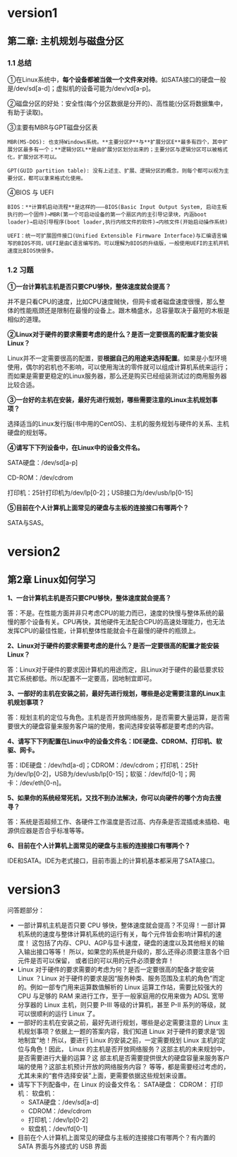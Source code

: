 # version1

## 第二章: 主机规划与磁盘分区

### 1.1 总结

①在Linux系统中，**每个设备都被当做一个文件来对待**。如SATA接口的硬盘一般是/dev/sd\[a-d\]；虚拟机的设备可能为/dev/vd\[a-p\]。

②磁盘分区的好处：安全性(每个分区数据是分开的)、高性能(分区将数据集中，有助于读取)。

③主要有MBR与GPT磁盘分区表

    MBR(MS-DOS): 也支持Windows系统。**主要分区P**与**扩展分区E**最多有四个，其中扩展分区最多有一个；**逻辑分区L**是由扩展分区划分出来的；主要分区与逻辑分区可以被格式化，扩展分区不可以。
    
    GPT(GUID partition table): 没有上述主、扩展、逻辑分区的概念，则每个都可以视为主要分区，都可以拿来格式化使用。

④BIOS 与 UEFI

    BIOS：**计算机启动流程**是这样的———BIOS(Basic Input Output System, 启动主板执行的一个固件)→MBR(第一个可启动设备的第一个扇区内的主引导记录块，内涵boot loader)→启动引导程序(boot loader,执行内核文件的软件)→内核文件(开始启动操作系统)
    
    UEFI：统一可扩展固件接口(Unified Extensible Firmware Interface)与汇编语言编写的BIOS不同，UEFI是由C语言编写的。可以理解为BIOS的升级版，一般使用UEFI的主机开机速度比BIOS快很多。

### 1.2 习题

**①一台计算机主机是否只要CPU够快，整体速度就会提高？**

并不是只看CPU的速度，比如CPU速度贼快，但网卡或者磁盘速度很慢，那么整体的性能瓶颈还是限制在最慢的设备上。跟木桶盛水，总容量取决于最短的木板是相似的道理。

**②Linux对于硬件的要求需要考虑的是什么？是否一定要很高的配置才能安装Linux？**

Linux并不一定需要很高的配置，要**根据自己的用途来选择配置**。如果是小型环境使用，偶尔的宕机也不影响，可以使用淘汰的零件就可以组成计算机系统来运行；而如果是需要更稳定的Linux服务器，那么还是购买已经组装测试过的商用服务器比较合适。

**③一台好的主机在安装，最好先进行规划，哪些需要注意的Linux主机规划事项？**

选择适当的Linux发行版(书中用的CentOS)、主机的服务规划与硬件的关系、主机硬盘的规划等。

**④请写下下列设备中，在Linux中的设备文件名。**

SATA硬盘：/dev/sd\[a-p\]

CD-ROM：/dev/cdrom

打印机：25针打印机为/dev/lp\[0-2\]；USB接口为/dev/usb/lp\[0-15\]

**⑤目前在个人计算机上面常见的硬盘与主板的连接接口有哪两个？**

SATA与SAS。

# version2

## **第2章 Linux如何学习**

**1、一台计算机主机是否只要CPU够快，整体速度就会提高？**

答：不是。在性能方面并非只考虑CPU的能力而已，速度的快慢与整体系统的最慢的那个设备有关。CPU再快，其他硬件无法配合CPU的高速处理能力，也无法发挥CPU的最佳性能，计算机整体性能就会卡在最慢的硬件的瓶颈上。

**2、Linux对于硬件的要求需要考虑的是什么？是否一定要很高的配置才能安装Linux？**

答：Linux对于硬件的要求因计算机的用途而定，且Linux对于硬件的最低要求较其它系统都低。所以配置不一定要高，因地制宜即可。

**3、一部好的主机在安装之前，最好先进行规划，哪些是必定需要注意的Linux主机规划事项？**

答：规划主机的定位与角色。主机是否开放网络服务，是否需要大量运算，是否需要很大的硬盘容量来服务客户端的使用，套间选择安装等都是要考虑的内容。

**4、请写下下列配置在Linux中的设备文件名：IDE硬盘、CDROM、打印机、软驱、网卡。**

答：IDE硬盘：/dev/hd\[a-d\]；CDROM：/dev/cdrom；打印机：25针为/dev/lp\[0-2\]，USB为/dev/usb/lp\[0-15\]；软驱：/dev/fd\[0-1\]；网卡：/dev/eth\[0-n\]。

**5、如果你的系统经常死机，又找不到办法解决，你可以向硬件的哪个方向去搜寻？**

答：系统是否超频工作、各硬件工作温度是否过高、内存条是否混插或未插稳、电源供应器是否合乎标准等等。

**6、目前在个人计算机上面常见的硬盘与主板的连接接口有哪两个？**

IDE和SATA。IDE为老式接口，目前市面上的计算机基本都采用了SATA接口。





# version3

问答题部分：

- 一部计算机主机是否只要 CPU 够快，整体速度就会提高？不见得！一部计算机系统的速度与整体计算机系统的运行有关，每个元件皆会影响计算机的速度！ 这包括了内存、CPU、AGP与显卡速度，硬盘的速度以及其他相关的输入输出接口等等！ 所以，如果您的系统是升级的，那么还得必须要注意各个旧元件是否可以保留， 或者旧的可以用的元件必须要舍弃！
- Linux 对于硬件的要求需要的考虑为何？是否一定要很高的配备才能安装 Linux ？Linux 对于硬件的要求是因“服务种类、服务范围及主机的角色”而定的。例如一部专门用来运算数值解析的 Linux 运算工作站，需要比较强大的 CPU 与足够的 RAM 来进行工作，至于一般家庭用的仅用来做为 ADSL 宽带分享器的 Linux 主机，则只要 P-III 等级的计算机，甚至 P-II 系列的等级，就可以很顺利的运行 Linux 了。
- 一部好的主机在安装之前，最好先进行规划，哪些是必定需要注意的 Linux 主机规划事项？依据上一题的答案内容，我们知道 Linux 对于硬件的要求是“因地制宜”地！所以，要进行 Linux 的安装之前，一定需要规划 Linux 主机的定位与角色！因此， Linux 的主机是否开放网络服务？这部主机的未来规划中，是否需要进行大量的运算？这 部主机是否需要提供很大的硬盘容量来服务客户端的使用？这部主机预计开放的网络服务内容？ 等等，都是需要经过考虑的，尤其未来的“套件选择安装”上面，更需要依据这些规划来设置。
- 请写下下列配备中，在 Linux 的设备文件名： SATA硬盘： CDROM： 打印机： 软盘机：
  - SATA硬盘：/dev/sd[a-d]
  - CDROM：/dev/cdrom
  - 打印机：/dev/lp[0-2]
  - 软盘机：/dev/fd[0-1]
- 目前在个人计算机上面常见的硬盘与主板的连接接口有哪两个？有内置的 SATA 界面与外接式的 USB 界面